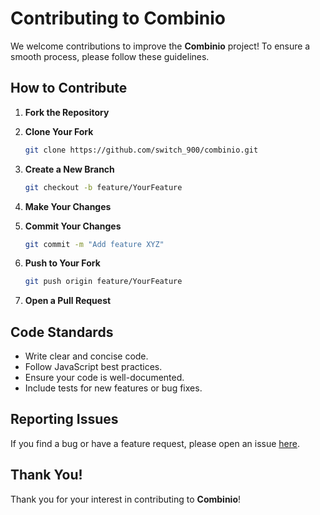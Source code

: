 # Contributing to Combinio

We welcome contributions to improve the **Combinio** project! To ensure a smooth process, please follow these guidelines.

## How to Contribute

1. **Fork the Repository**

2. **Clone Your Fork**

   ```bash
   git clone https://github.com/switch_900/combinio.git
   ```

3. **Create a New Branch**

   ```bash
   git checkout -b feature/YourFeature
   ```

4. **Make Your Changes**

5. **Commit Your Changes**

   ```bash
   git commit -m "Add feature XYZ"
   ```

6. **Push to Your Fork**

   ```bash
   git push origin feature/YourFeature
   ```

7. **Open a Pull Request**

## Code Standards

- Write clear and concise code.
- Follow JavaScript best practices.
- Ensure your code is well-documented.
- Include tests for new features or bug fixes.

## Reporting Issues

If you find a bug or have a feature request, please open an issue [here](https://github.com/switch_900/combinio/issues).

## Thank You!

Thank you for your interest in contributing to **Combinio**!
